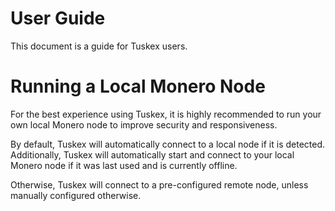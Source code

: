 # User Guide

This document is a guide for Tuskex users.

# Running a Local Monero Node

For the best experience using Tuskex, it is highly recommended to run your own local Monero node to improve security and responsiveness.

By default, Tuskex will automatically connect to a local node if it is detected. Additionally, Tuskex will automatically start and connect to your local Monero node if it was last used and is currently offline.

Otherwise, Tuskex will connect to a pre-configured remote node, unless manually configured otherwise.
